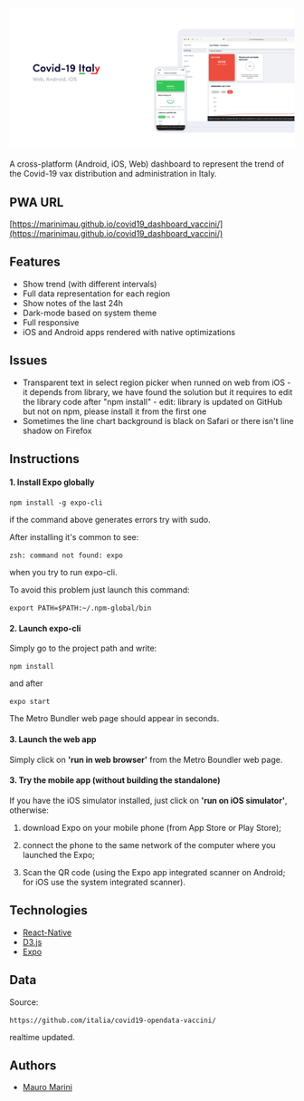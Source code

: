 ![Covid19 Italy](https://github.com/marinimau/covid19_dashboard/blob/master/repository-open-graph-template.png)



A cross-platform (Android, iOS, Web) dashboard to represent the trend of the Covid-19 vax distribution and administration in Italy.

## PWA URL

[https://marinimau.github.io/covid19_dashboard_vaccini/](https://marinimau.github.io/covid19_dashboard_vaccini/)

## Features

* Show trend (with different intervals)
* Full data representation for each region
* Show notes of the last 24h
* Dark-mode based on system theme
* Full responsive
* iOS and Android apps rendered with native optimizations

## Issues

* Transparent text in select region picker when runned on web from iOS - it depends from library, we have found the solution but it requires to edit the library code after "npm install" - edit: library is updated on GitHub but not on npm, please install it from the first one
* Sometimes the line chart background is black on Safari or there isn't line shadow on Firefox

## Instructions

#### 1. Install Expo globally

```npm install -g expo-cli```

if the command above generates errors try with sudo. 

After installing it's common to see:

```zsh: command not found: expo``` 

when you try to run expo-cli.

To avoid this problem just launch this command:

```export PATH=$PATH:~/.npm-global/bin```


#### 2. Launch expo-cli

Simply go to the project path and write:

```npm install```

and after

```expo start```

The Metro Bundler web page should appear in seconds.


#### 3. Launch the web app

Simply click on **'run in web browser'** from the Metro Boundler web page.


#### 3. Try the mobile app (without building the standalone)

If you have the iOS simulator installed, just click on **'run on iOS simulator'**, otherwise:

 1. download Expo on your mobile
    phone (from App Store or Play Store);
    
 2. connect the phone to the same network of the computer where you launched the Expo;
 
 3. Scan the QR code (using the Expo app integrated scanner on Android; for iOS use the system integrated scanner). 


## Technologies

* [React-Native](https://reactnative.dev)
* [D3.js](http://d3js.org)
* [Expo](https://expo.io)


## Data

Source:

```https://github.com/italia/covid19-opendata-vaccini/```

realtime updated.


## Authors

 * [Mauro Marini](https://github.com/marinimau)
